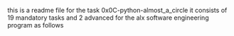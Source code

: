 this is a readme file for the task 0x0C-python-almost_a_circle it consists of 19 mandatory tasks and 2 advanced for the alx software engineering program as follows